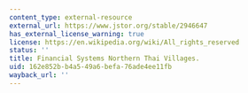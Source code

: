```yaml
---
content_type: external-resource
external_url: https://www.jstor.org/stable/2946647
has_external_license_warning: true
license: https://en.wikipedia.org/wiki/All_rights_reserved
status: ''
title: Financial Systems Northern Thai Villages.
uid: 162e852b-b4a5-49a6-befa-76ade4ee11fb
wayback_url: ''
---
```

